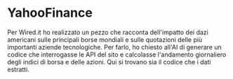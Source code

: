 # YahooFinance
Per Wired.it ho realizzato un pezzo che racconta dell'impatto dei dazi americani sulle principali borse mondiali e sulle quotazioni delle più importanti aziende tecnologiche.
Per farlo, ho chiesto all'AI di generare un codice che interrogasse le API del sito e calcolasse l'andamento giornaliero degli indici di borsa e delle azioni. Qui si trovano sia il codice che i dati estratti.
